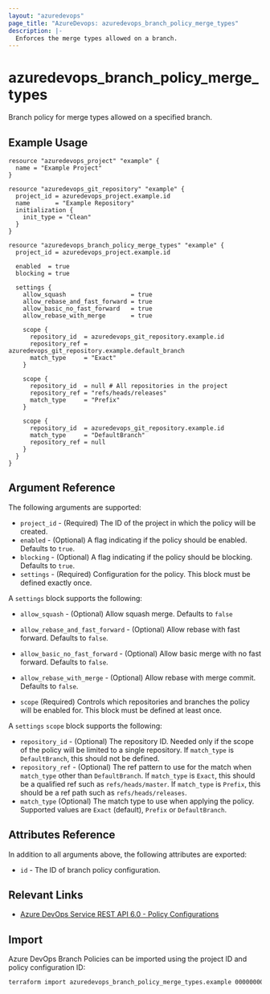 ```yaml
---
layout: "azuredevops"
page_title: "AzureDevops: azuredevops_branch_policy_merge_types"
description: |-
  Enforces the merge types allowed on a branch.
---
```


# azuredevops_branch_policy_merge_types

Branch policy for merge types allowed on a specified branch.

## Example Usage

```hcl
resource "azuredevops_project" "example" {
  name = "Example Project"
}

resource "azuredevops_git_repository" "example" {
  project_id = azuredevops_project.example.id
  name       = "Example Repository"
  initialization {
    init_type = "Clean"
  }
}

resource "azuredevops_branch_policy_merge_types" "example" {
  project_id = azuredevops_project.example.id

  enabled  = true
  blocking = true

  settings {
    allow_squash                  = true
    allow_rebase_and_fast_forward = true
    allow_basic_no_fast_forward   = true
    allow_rebase_with_merge       = true

    scope {
      repository_id  = azuredevops_git_repository.example.id
      repository_ref = azuredevops_git_repository.example.default_branch
      match_type     = "Exact"
    }

    scope {
      repository_id  = null # All repositories in the project
      repository_ref = "refs/heads/releases"
      match_type     = "Prefix"
    }
    
    scope {
      repository_id  = azuredevops_git_repository.example.id
      match_type     = "DefaultBranch"
      repository_ref = null
    }
  }
}
```

## Argument Reference

The following arguments are supported:

- `project_id` - (Required) The ID of the project in which the policy will be created.
- `enabled` - (Optional) A flag indicating if the policy should be enabled. Defaults to `true`.
- `blocking` - (Optional) A flag indicating if the policy should be blocking. Defaults to `true`.
- `settings` - (Required) Configuration for the policy. This block must be defined exactly once.

A `settings` block supports the following:

- `allow_squash` - (Optional) Allow squash merge. Defaults to `false`
- `allow_rebase_and_fast_forward` - (Optional) Allow rebase with fast forward. Defaults to `false`.
- `allow_basic_no_fast_forward` - (Optional) Allow basic merge with no fast forward. Defaults to `false`.
- `allow_rebase_with_merge` - (Optional) Allow rebase with merge commit. Defaults to `false`.

- `scope` (Required) Controls which repositories and branches the policy will be enabled for. This block must be defined at least once.

A `settings` `scope` block supports the following:

- `repository_id` - (Optional) The repository ID. Needed only if the scope of the policy will be limited to a single repository. If `match_type` is `DefaultBranch`, this should not be defined.
- `repository_ref` - (Optional) The ref pattern to use for the match when `match_type` other than `DefaultBranch`. If `match_type` is `Exact`, this should be a qualified ref such as `refs/heads/master`. If `match_type` is `Prefix`, this should be a ref path such as `refs/heads/releases`.
- `match_type` (Optional) The match type to use when applying the policy. Supported values are `Exact` (default), `Prefix` or `DefaultBranch`.

## Attributes Reference

In addition to all arguments above, the following attributes are exported:

- `id` - The ID of branch policy configuration.

## Relevant Links

- [Azure DevOps Service REST API 6.0 - Policy Configurations](https://docs.microsoft.com/en-us/rest/api/azure/devops/policy/configurations/create?view=azure-devops-rest-6.0)

## Import

Azure DevOps Branch Policies can be imported using the project ID and policy configuration ID:

```sh
terraform import azuredevops_branch_policy_merge_types.example 00000000-0000-0000-0000-000000000000/0
```
